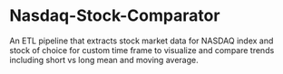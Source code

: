 # Nasdaq-Stock-Comparator
An ETL pipeline that extracts stock market data for NASDAQ index and stock of choice for custom time frame to visualize and compare trends including short vs long mean and moving average.

